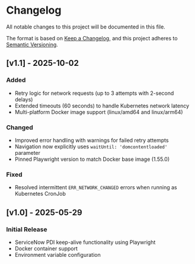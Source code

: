 # Changelog

All notable changes to this project will be documented in this file.

The format is based on [Keep a Changelog](https://keepachangelog.com/en/1.0.0/),
and this project adheres to [Semantic Versioning](https://semver.org/spec/v2.0.0.html).

## [v1.1] - 2025-10-02

### Added

- Retry logic for network requests (up to 3 attempts with 2-second delays)
- Extended timeouts (60 seconds) to handle Kubernetes network latency
- Multi-platform Docker image support (linux/amd64 and linux/arm64)

### Changed

- Improved error handling with warnings for failed retry attempts
- Navigation now explicitly uses `waitUntil: 'domcontentloaded'` parameter
- Pinned Playwright version to match Docker base image (1.55.0)

### Fixed

- Resolved intermittent `ERR_NETWORK_CHANGED` errors when running as Kubernetes CronJob

## [v1.0] - 2025-05-29

### Initial Release

- ServiceNow PDI keep-alive functionality using Playwright
- Docker container support
- Environment variable configuration
